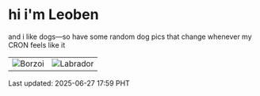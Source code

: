 # hi i'm Leoben

and i like dogs—so have some random dog pics that change whenever my CRON feels like it

|  |  |
|--------|----------|
| ![Borzoi](https://random-dog-vercel.vercel.app/api/random-borzoi?v=1751018369) | ![Labrador](https://random-dog-vercel.vercel.app/api/random-labrador?v=1751018369) |

Last updated: 2025-06-27 17:59 PHT
